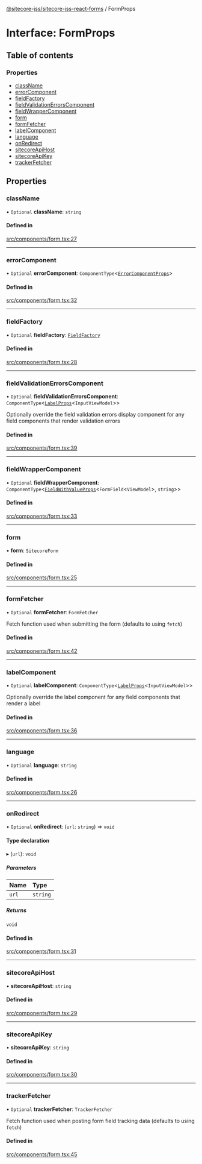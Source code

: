 [@sitecore-jss/sitecore-jss-react-forms](../README.md) / FormProps

# Interface: FormProps

## Table of contents

### Properties

- [className](FormProps.md#classname)
- [errorComponent](FormProps.md#errorcomponent)
- [fieldFactory](FormProps.md#fieldfactory)
- [fieldValidationErrorsComponent](FormProps.md#fieldvalidationerrorscomponent)
- [fieldWrapperComponent](FormProps.md#fieldwrappercomponent)
- [form](FormProps.md#form)
- [formFetcher](FormProps.md#formfetcher)
- [labelComponent](FormProps.md#labelcomponent)
- [language](FormProps.md#language)
- [onRedirect](FormProps.md#onredirect)
- [sitecoreApiHost](FormProps.md#sitecoreapihost)
- [sitecoreApiKey](FormProps.md#sitecoreapikey)
- [trackerFetcher](FormProps.md#trackerfetcher)

## Properties

### className

• `Optional` **className**: `string`

#### Defined in

[src/components/form.tsx:27](https://github.com/Sitecore/jss/blob/1e6cbdd9f/packages/sitecore-jss-react-forms/src/components/form.tsx#L27)

---

### errorComponent

• `Optional` **errorComponent**: `ComponentType`\<[`ErrorComponentProps`](ErrorComponentProps.md)\>

#### Defined in

[src/components/form.tsx:32](https://github.com/Sitecore/jss/blob/1e6cbdd9f/packages/sitecore-jss-react-forms/src/components/form.tsx#L32)

---

### fieldFactory

• `Optional` **fieldFactory**: [`FieldFactory`](../classes/FieldFactory.md)

#### Defined in

[src/components/form.tsx:28](https://github.com/Sitecore/jss/blob/1e6cbdd9f/packages/sitecore-jss-react-forms/src/components/form.tsx#L28)

---

### fieldValidationErrorsComponent

• `Optional` **fieldValidationErrorsComponent**: `ComponentType`\<[`LabelProps`](../README.md#labelprops)\<`InputViewModel`\>\>

Optionally override the field validation errors display component for any field components that render validation errors

#### Defined in

[src/components/form.tsx:39](https://github.com/Sitecore/jss/blob/1e6cbdd9f/packages/sitecore-jss-react-forms/src/components/form.tsx#L39)

---

### fieldWrapperComponent

• `Optional` **fieldWrapperComponent**: `ComponentType`\<[`FieldWithValueProps`](FieldWithValueProps.md)\<`FormField`\<`ViewModel`\>, `string`\>\>

#### Defined in

[src/components/form.tsx:33](https://github.com/Sitecore/jss/blob/1e6cbdd9f/packages/sitecore-jss-react-forms/src/components/form.tsx#L33)

---

### form

• **form**: `SitecoreForm`

#### Defined in

[src/components/form.tsx:25](https://github.com/Sitecore/jss/blob/1e6cbdd9f/packages/sitecore-jss-react-forms/src/components/form.tsx#L25)

---

### formFetcher

• `Optional` **formFetcher**: `FormFetcher`

Fetch function used when submitting the form (defaults to using `fetch`)

#### Defined in

[src/components/form.tsx:42](https://github.com/Sitecore/jss/blob/1e6cbdd9f/packages/sitecore-jss-react-forms/src/components/form.tsx#L42)

---

### labelComponent

• `Optional` **labelComponent**: `ComponentType`\<[`LabelProps`](../README.md#labelprops)\<`InputViewModel`\>\>

Optionally override the label component for any field components that render a label

#### Defined in

[src/components/form.tsx:36](https://github.com/Sitecore/jss/blob/1e6cbdd9f/packages/sitecore-jss-react-forms/src/components/form.tsx#L36)

---

### language

• `Optional` **language**: `string`

#### Defined in

[src/components/form.tsx:26](https://github.com/Sitecore/jss/blob/1e6cbdd9f/packages/sitecore-jss-react-forms/src/components/form.tsx#L26)

---

### onRedirect

• `Optional` **onRedirect**: (`url`: `string`) => `void`

#### Type declaration

▸ (`url`): `void`

##### Parameters

| Name  | Type     |
| :---- | :------- |
| `url` | `string` |

##### Returns

`void`

#### Defined in

[src/components/form.tsx:31](https://github.com/Sitecore/jss/blob/1e6cbdd9f/packages/sitecore-jss-react-forms/src/components/form.tsx#L31)

---

### sitecoreApiHost

• **sitecoreApiHost**: `string`

#### Defined in

[src/components/form.tsx:29](https://github.com/Sitecore/jss/blob/1e6cbdd9f/packages/sitecore-jss-react-forms/src/components/form.tsx#L29)

---

### sitecoreApiKey

• **sitecoreApiKey**: `string`

#### Defined in

[src/components/form.tsx:30](https://github.com/Sitecore/jss/blob/1e6cbdd9f/packages/sitecore-jss-react-forms/src/components/form.tsx#L30)

---

### trackerFetcher

• `Optional` **trackerFetcher**: `TrackerFetcher`

Fetch function used when posting form field tracking data (defaults to using `fetch`)

#### Defined in

[src/components/form.tsx:45](https://github.com/Sitecore/jss/blob/1e6cbdd9f/packages/sitecore-jss-react-forms/src/components/form.tsx#L45)
